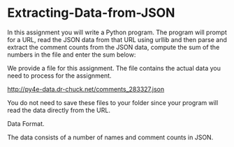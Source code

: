 # Extracting-Data-from-JSON
 In this assignment you will write a Python program. The program will prompt for a URL, read the JSON data from that URL using urllib and then parse and extract the comment counts from the JSON data, compute the sum of the numbers in the file and enter the sum below:

We provide a file for this assignment. The file contains the actual data you need to process for the assignment.

http://py4e-data.dr-chuck.net/comments_283327.json 

You do not need to save these files to your folder since your program will read the data directly from the URL.


Data Format.

The data consists of a number of names and comment counts in JSON.
